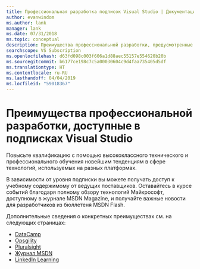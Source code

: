 ```yaml
---
title: Профессиональная разработка подписок Visual Studio | Документация Майкрософт
author: evanwindom
ms.author: lank
manager: lank
ms.date: 07/31/2018
ms.topic: conceptual
description: Преимущества профессиональной разработки, предусмотренные в подписках Visual Studio
searchscope: VS Subscription
ms.openlocfilehash: d63fd098c003f606a1d88aec55157e554620b20b
ms.sourcegitcommit: b6177ce198c7c5a00030604c9d4faa735405d5df
ms.translationtype: HT
ms.contentlocale: ru-RU
ms.lasthandoff: 04/04/2019
ms.locfileid: "59018367"
---
```

# <a name="professional-development-benefits-available-in-visual-studio-subscriptions"></a>Преимущества профессиональной разработки, доступные в подписках Visual Studio

Повысьте квалификацию с помощью высококлассного технического и профессионального обучения новейшим тенденциям в сфере технологий, используемых на разных платформах.

В зависимости от уровня подписки вы можете получать доступ к учебному содержимому от ведущих поставщиков.  Оставайтесь в курсе событий благодаря полному обзору технологий Майкрософт, доступному в журнале MSDN Magazine, и получайте важные новости для разработчиков из бюллетеня MSDN Flash.

Дополнительные сведения о конкретных преимуществах см. на следующих страницах:

- [DataCamp](vs-datacamp.md)
- [Opsgility](vs-opsgility.md)
- [Pluralsight](vs-pluralsight.md)
- [Журнал MSDN](vs-msdn.md)
- [LinkedIn Learning](vs-linkedin-learning.md)
